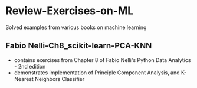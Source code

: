 # Review-Exercises-on-ML
Solved examples from various books on machine learning

## Fabio Nelli-Ch8_scikit-learn-PCA-KNN
- contains exercises from Chapter 8 of Fabio Nelli's Python Data Analytics - 2nd edition
- demonstrates implementation of Principle Component Analysis, and K-Nearest Neighbors Classifier
 
